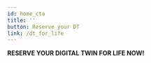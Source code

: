```yaml
---
id: home_cta
title: ''
button: Reserve your DT 
link: /dt_for_life 
---
```


<!-- **Early bird offer coming soon!** -->
**RESERVE YOUR DIGITAL TWIN FOR LIFE NOW!**